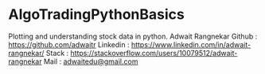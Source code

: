 # AlgoTradingPythonBasics
Plotting and understanding stock data in python. 
Adwait Rangnekar
Github : https://github.com/adwaitr
Linkedin : https://www.linkedin.com/in/adwait-rangnekar/
Stack : https://stackoverflow.com/users/10079512/adwait-rangnekar
Mail : adwaitedu@gmail.com
